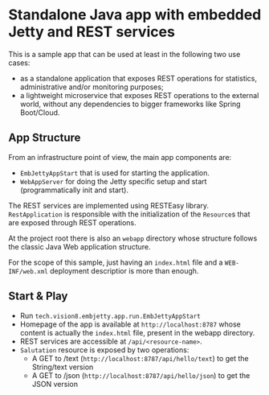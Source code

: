 # Standalone Java app with embedded Jetty and REST services

This is a sample app that can be used at least in the following two use cases:
- as a standalone application that exposes REST operations for statistics, administrative and/or monitoring purposes;
- a lightweight microservice that exposes REST operations to the external world, without any dependencies to bigger frameworks like Spring Boot/Cloud.

## App Structure

From an infrastructure point of view, the main app components are:
- `EmbJettyAppStart` that is used for starting the application.
- `WebAppServer` for doing the Jetty specific setup and start (programmatically init and start).

The REST services are implemented using RESTEasy library. `RestApplication` is responsible with the initialization of the `Resource`s that are exposed through REST operations.

At the project root there is also an `webapp` directory whose structure follows the classic Java Web application structure.

For the scope of this sample, just having an `index.html` file and a `WEB-INF/web.xml` deployment descriptior is more than enough.

## Start & Play

- Run `tech.vision8.embjetty.app.run.EmbJettyAppStart`
- Homepage of the app is available at `http://localhost:8787` whose content is actually the `index.html` file, present in the webapp directory.
- REST services are accessible at `/api/<resource-name>`.
- `Salutation` resource is exposed by two operations:
     - A GET to /text (`http://localhost:8787/api/hello/text`) to get the String/text version
     - A GET to /json (`http://localhost:8787/api/hello/json`) to get the JSON version 
